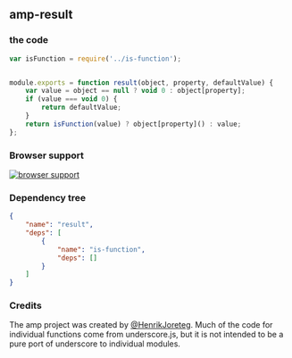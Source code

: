 ## amp-result


### the code

```javascript
var isFunction = require('../is-function');


module.exports = function result(object, property, defaultValue) {
    var value = object == null ? void 0 : object[property];
    if (value === void 0) {
        return defaultValue;
    }
    return isFunction(value) ? object[property]() : value;
};
```

### Browser support

[![browser support](https://ci.testling.com/henrikjoreteg/amp-result.png)](https://ci.testling.com/ampersandjs/amp-result)

### Dependency tree

```json
{
    "name": "result",
    "deps": [
        {
            "name": "is-function",
            "deps": []
        }
    ]
}
```

### Credits

The amp project was created by [@HenrikJoreteg](http://twitter.com/henrikjoreteg). Much of the code for individual functions come from underscore.js, but it is not intended to be a pure port of underscore to individual modules.
